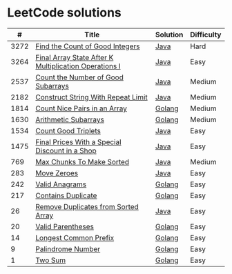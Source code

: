 # LeetCode solutions

| # | Title | Solution | Difficulty |
|---| ----- | -------- | ---------- |
| 3272 | [Find the Count of Good Integers](https://leetcode.com/problems/find-the-count-of-good-integers/description/) | [Java](java/FindCountGoodIntegers.java) | Hard |
| 3264 | [Final Array State After K Multiplication Operations I](https://leetcode.com/problems/final-array-state-after-k-multiplication-operations-i/?envType=daily-question&envId=2024-12-16) | [Java](/java/FinalArrayState.java) | Easy |
| 2537 | [Count the Number of Good Subarrays](https://leetcode.com/problems/count-the-number-of-good-subarrays/description) | [Java](java/CountGoodSubArrays.java) | Medium |
| 2182 | [Construct String With Repeat Limit](https://leetcode.com/problems/construct-string-with-repeat-limit/?envType=daily-question&envId=2024-12-17) | [Java](/java/RepeatLimitedString.java) | Medium |
| 1814 | [Count Nice Pairs in an Array](https://leetcode.com/problems/count-nice-pairs-in-an-array) | [Golang](/golang/countNicePairs.go) | Medium |
| 1630 | [Arithmetic Subarrays](https://leetcode.com/problems/arithmetic-subarrays) | [Golang](/golang/arithmeticSubarrays.go) | Medium |
| 1534 | [Count Good Triplets](https://leetcode.com/problems/count-good-triplets/description) | [Java](/java/CountGoodTriplets.java) | Easy |
| 1475 | [Final Prices With a Special Discount in a Shop](https://leetcode.com/problems/final-prices-with-a-special-discount-in-a-shop/?envType=daily-question&envId=2024-12-18) | [Java](/java/FinalPrices.java) | Easy |
| 769 | [Max Chunks To Make Sorted](https://leetcode.com/problems/max-chunks-to-make-sorted/description/) | [Java](/java/MaxChunksToSorted.java) | Medium |
| 283 | [Move Zeroes](https://leetcode.com/problems/move-zeroes) | [Java](/java/MoveZeroes.java) | Easy |
| 242 | [Valid Anagrams](https://leetcode.com/problems/valid-anagram) | [Golang](/golang/isAnagram.go) | Easy |
| 217 | [Contains Duplicate](https://leetcode.com/problems/contains-duplicate) | [Golang](/golang/containsDuplicate.go) | Easy |
| 26 | [Remove Duplicates from Sorted Array](https://leetcode.com/problems/remove-duplicates-from-sorted-array) | [Java](/java/TwentySix.java) | Easy |
| 20 | [Valid Parentheses](https://leetcode.com/problems/valid-parentheses) | [Golang](/golang/validParentheses.go) | Easy |
| 14 | [Longest Common Prefix](https://leetcode.com/problems/longest-common-prefix) | [Golang](/golang/longestCommonPrefix.go) | Easy |
| 9 | [Palindrome Number](https://leetcode.com/problems/palindrome-number) | [Golang](/golang/palindromeNumber.go) | Easy |
| 1 | [Two Sum](https://leetcode.com/problems/two-sum) | [Golang](/golang/twoSum.go) | Easy |
